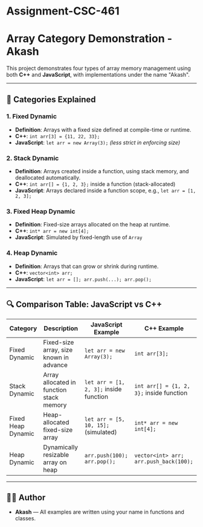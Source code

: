 # Assignment-CSC-461
# Array Category Demonstration - Akash

This project demonstrates four types of array memory management using both **C++** and **JavaScript**, with implementations under the name "Akash".

---

## 📌 Categories Explained

### 1. Fixed Dynamic
- **Definition**: Arrays with a fixed size defined at compile-time or runtime.
- **C++**: `int arr[3] = {11, 22, 33};`
- **JavaScript**: `let arr = new Array(3);` *(less strict in enforcing size)*

### 2. Stack Dynamic
- **Definition**: Arrays created inside a function, using stack memory, and deallocated automatically.
- **C++**: `int arr[] = {1, 2, 3};` inside a function (stack-allocated)
- **JavaScript**: Arrays declared inside a function scope, e.g., `let arr = [1, 2, 3];`

### 3. Fixed Heap Dynamic
- **Definition**: Fixed-size arrays allocated on the heap at runtime.
- **C++**: `int* arr = new int[4];`
- **JavaScript**: Simulated by fixed-length use of `Array`

### 4. Heap Dynamic
- **Definition**: Arrays that can grow or shrink during runtime.
- **C++**: `vector<int> arr;`
- **JavaScript**: `let arr = []; arr.push(...); arr.pop();`

---

## 🔍 Comparison Table: JavaScript vs C++

| Category           | Description                                  | JavaScript Example                      | C++ Example                                |
|--------------------|----------------------------------------------|------------------------------------------|---------------------------------------------|
| Fixed Dynamic      | Fixed-size array, size known in advance      | `let arr = new Array(3);`               | `int arr[3];`                                |
| Stack Dynamic      | Array allocated in function stack memory     | `let arr = [1, 2, 3];` inside function   | `int arr[] = {1, 2, 3};` inside function     |
| Fixed Heap Dynamic | Heap-allocated fixed-size array              | `let arr = [5, 10, 15];` (simulated)    | `int* arr = new int[4];`                    |
| Heap Dynamic       | Dynamically resizable array on heap          | `arr.push(100); arr.pop();`             | `vector<int> arr; arr.push_back(100);`      |

---

## 🧑‍💻 Author

- **Akash** — All examples are written using your name in functions and classes.
